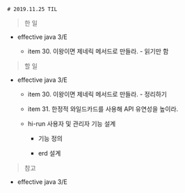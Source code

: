     # 2019.11.25 TIL

> 한 일

- effective java 3/E

    - item 30. 이왕이면 제네릭 메서드로 만들라. - 읽기만 함

> 할 일

- effective java 3/E

    - item 30. 이왕이면 제네릭 메서드로 만들라. - 정리하기

    - item 31. 한정적 와일드카드를 사용해 API 유연성을 높이라.

    - hi-run 사용자 및 관리자 기능 설계
        
        - 기능 정의

        - erd 설계

> 참고

- effective java 3/E
